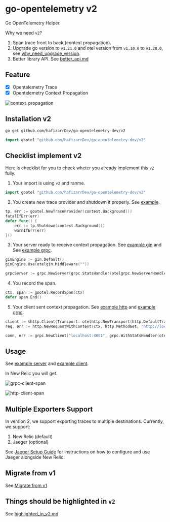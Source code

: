 # go-opentelemetry v2

Go OpenTelemetry Helper.

Why we need `v2`?

1. Span trace front to back (context propagation).
2. Upgrade go version to `v1.21.0` and otel version from `v1.10.0` to `v1.28.0`, see [why_need_upgrade_version](./why_need_upgrade_version.md).
3. Better library API. See [better_api.md](./better_api.md)

## Feature

- [x] Opentelemetry Trace
- [x] Opentelemetry Context Propagation

![context_propagation](./README_asset/context_propagation.png)


## Installation v2

```bash
go get github.com/hafizarrDev/go-opentelemetry-dev/v2
```

```go
import gootel "github.com/hafizarrDev/go-opentelemetry-dev/v2"
```

## Checklist implement v2

Here is checklist for you to check wheter you already implement this `v2` fully.

1. Your import is using `v2` and ranme.

```go
import gootel "github.com/hafizarrDev/go-opentelemetry-dev/v2"
```

2. You create new trace provider and shutdown it properly. See [example](./example/server/main.go).

```go
tp, err := gootel.NewTraceProvider(context.Background())
fatalIfErr(err)
defer func() {
    err := tp.Shutdown(context.Background())
    warnIfErr(err)
}()
```

3. Your server ready to receive context propagation. See [example gin](./example/server/server_gin.go) and See [example grpc](./example/server/server_grpc.go).

```go
ginEngine := gin.Default()
ginEngine.Use(otelgin.Middleware(""))
```

```go
grpcServer := grpc.NewServer(grpc.StatsHandler(otelgrpc.NewServerHandler()))
```

4. You record the span.

```go
ctx, span := gootel.RecordSpan(ctx)
defer span.End()
```

5. Your client sent context propagation. See [example http](./example/client/http.go) and [example grpc](./example/client/grpc.go).

```go
client := &http.Client{Transport: otelhttp.NewTransport(http.DefaultTransport)}
req, err := http.NewRequestWithContext(ctx, http.MethodGet, "http://localhost:4000/foo", nil)
```

```go
conn, err := grpc.NewClient("localhost:4001", grpc.WithStatsHandler(otelgrpc.NewClientHandler()), grpc.WithTransportCredentials(insecure.NewCredentials()))
```

## Usage

See [example server](./example/server/main.go) and [example client](./example/client/main.go).

In New Relic you will get.

![grpc-client-span](./README_asset/grpc_span.png)

![http-client-span](./README_asset/http_span.png)

## Multiple Exporters Support

In version 2, we support exporting traces to multiple destinations. Currently, we support:

1. New Relic (default)
2. Jaeger (optional)

See [Jaeger Setup Guide](./README_asset/jaeger_setup.md) for instructions on how to configure and use Jaeger alongside New Relic.

## Migrate from v1

See [Migrate from v1](./migrate_from_v1.md)

## Things should be highlighted in `v2`

See [highlighted_in_v2.md](./highlighted_in_v2.md)
